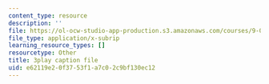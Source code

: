 ```yaml
---
content_type: resource
description: ''
file: https://ol-ocw-studio-app-production.s3.amazonaws.com/courses/9-00sc-introduction-to-psychology-fall-2011/e62119e20f3753f1a7c02c9bf130ec12_syXplPKQb_o.vtt
file_type: application/x-subrip
learning_resource_types: []
resourcetype: Other
title: 3play caption file
uid: e62119e2-0f37-53f1-a7c0-2c9bf130ec12
---
```

